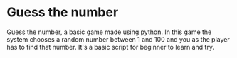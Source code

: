 <h1>Guess the number</h1>
Guess the number, a basic game made using python. 
In this game the system chooses a random number between 1 and 100 and you as the player has to find that number.
It's a basic script for beginner to learn and try.
